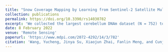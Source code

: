 ```yaml
---
title: "Snow Coverage Mapping by Learning from Sentinel-2 Satellite Multispectral Images via Machine Learning Algorithms"
collection: publications
permalink: https://doi.org/10.3390/rs14030782
excerpt: 'We collected the largest cerebellum DNAm dataset (N = 752) to date. We found the respective epigenetic ages are all severely underestimated by six representative DNAm age clocks, with the underestimation effects more pronounced in the four clocks whose training datasets do not include brain-related tissues. We identified 613 age-associated CpGs in the cerebellum. We built BrainCortexClock to prove that a single DNAm clock can unbiasedly estimate DNAm ages of both cerebellum and cerebral cortex, when adequately and equally represented in the training dataset. Comparing ageing rates across tissues using DNA methylation multi-tissue clocks is flawed. The large underestimation of age prediction for cerebellums by previous clocks mainly reflects the improper usage of these age clocks. There exist strong and consistent ageing effects on the cerebellar methylome, and we suggest the smaller number of age-associated CpG sites in the cerebellum is largely attributed to its extremely low average cell replication rates.'
date: 8 February 2022
venue: 'Remote Sensing'
paperurl: 'https://www.mdpi.com/2072-4292/14/3/782'
citation: 'Wang, Yucheng, Jinya Su, Xiaojun Zhai, Fanlin Meng, and Cunjia Liu. "Snow coverage mapping by learning from sentinel-2 satellite multispectral images via machine learning algorithms." Remote Sensing 14, no. 3 (2022): 782.'
---
```

